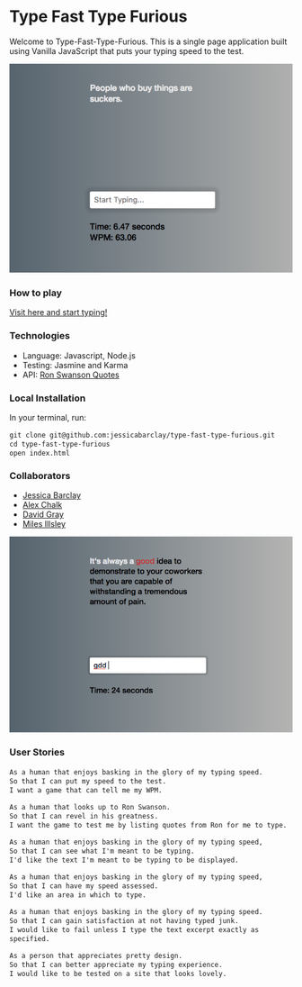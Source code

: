 # Type Fast Type Furious

Welcome to Type-Fast-Type-Furious. This is a single page application built using Vanilla JavaScript that puts your typing speed to the test.

![Alt text](https://github.com/JessicaBarclay/type-fast-type-furious/blob/master/links/results.png "results")

### How to play
[Visit here and start typing!](https://jessicabarclay.github.io/type-fast-type-furious/)

### Technologies

* Language: Javascript, Node.js
* Testing: Jasmine and Karma
* API: [Ron Swanson Quotes](http://ron-swanson-quotes.herokuapp.com/v2/quotes)

### Local Installation
In your terminal, run:
```
git clone git@github.com:jessicabarclay/type-fast-type-furious.git
cd type-fast-type-furious
open index.html
```

### Collaborators
* [Jessica Barclay](https://github.com/JessicaBarclay)
* [Alex Chalk](https://github.com/adc17)
* [David Gray](https://github.com/DSeanGray)
* [Miles Illsley](https://github.com/milesillsley)

![Alt text](https://github.com/JessicaBarclay/type-fast-type-furious/blob/master/links/error.png "error")

### User Stories

```
As a human that enjoys basking in the glory of my typing speed.
So that I can put my speed to the test.
I want a game that can tell me my WPM.
```
```
As a human that looks up to Ron Swanson.
So that I can revel in his greatness.
I want the game to test me by listing quotes from Ron for me to type.
```
```
As a human that enjoys basking in the glory of my typing speed,
So that I can see what I'm meant to be typing.
I'd like the text I'm meant to be typing to be displayed.
```
```
As a human that enjoys basking in the glory of my typing speed,
So that I can have my speed assessed.
I'd like an area in which to type.
```
```
As a human that enjoys basking in the glory of my typing speed.
So that I can gain satisfaction at not having typed junk.
I would like to fail unless I type the text excerpt exactly as specified.
```
```
As a person that appreciates pretty design.
So that I can better appreciate my typing experience.
I would like to be tested on a site that looks lovely.
```
